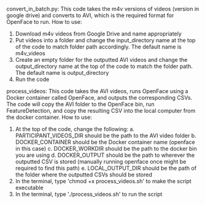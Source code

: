 convert_in_batch.py: 
This code takes the m4v versions of videos (version in google drive) and converts to AVI, which is the required format for OpenFace to run. 
How to use: 
1. Download m4v videos from Google Drive and name appropriately
2. Put videos into a folder and change the input_directory name at the top of the code to match folder path accordingly. The default name is m4v_videos
3. Create an empty folder for the outputted AVI videos and change the output_directory name at the top of the code to match the folder path. The default name is output_directory
4. Run the code

process_videos:
This code takes the AVI videos, runs OpenFace using a Docker container called OpenFace, and outputs the corresponding CSVs. The code will copy the AVI folder to the OpenFace bin, run FeatureDetection, and copy the resulting CSV into the local computer from the docker container.
How to use:
1. At the top of the code, change the following:
    a. PARTICIPANT_VIDEOS_DIR should be the path to the AVI video folder
    b. DOCKER_CONTAINER should be the Docker container name (openface in this case)
    c. DOCKER_WORKDIR should be the path to the docker bin you are using
    d. DOCKER_OUTPUT should be the path to wherever the outputted CSV is stored (manually running openface once might be required to find this path)
    e. LOCAL_OUTPUT_DIR should be the path of the folder where the outputted CSVs should be stored
2. In the terminal, type 'chmod +x process_videos.sh' to make the script executable 
3. In the terminal, type './process_videos.sh' to run the script

